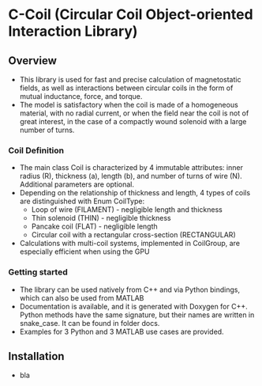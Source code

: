 # C-Coil (Circular Coil Object-oriented Interaction Library)

## Overview
- This library is used for fast and precise calculation
  of magnetostatic fields, as well as interactions between circular
  coils in the form of mutual inductance, force, and torque.
- The model is satisfactory when the coil is made of a homogeneous 
  material, with no radial current, or when the field near the coil 
  is not of great interest, in the case of a compactly wound solenoid 
  with a large number of turns. 

### Coil Definition
- The main class Coil is characterized by 4 immutable attributes: inner 
  radius (R), thickness (a), length (b), and number of turns of 
  wire (N). Additional parameters are optional.
- Depending on the relationship of thickness and length, 4
  types of coils are distinguished with Enum CoilType:
  - Loop of wire (FILAMENT) - negligible length and thickness
  - Thin solenoid (THIN) - negligible thickness
  - Pancake coil (FLAT) - negligible length
  - Circular coil with a rectangular cross-section (RECTANGULAR)
- Calculations with multi-coil systems, implemented in CoilGroup, are
  especially efficient when using the GPU

### Getting started
- The library can be used natively from C++ and via Python bindings, which
  can also be used from MATLAB
- Documentation is available, and it is generated with Doxygen for C++. 
  Python methods have the same signature, but their names are written in 
  snake_case. It can be found in folder docs.
- Examples for 3 Python and 3 MATLAB use cases are provided.

## Installation
- bla
